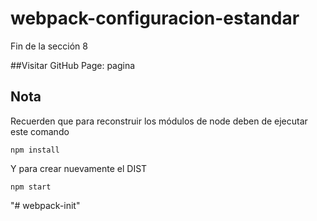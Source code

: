 # webpack-configuracion-estandar
Fin de la sección 8

##Visitar GitHub Page:
pagina

## Nota
Recuerden que para reconstruir los módulos de node deben de ejecutar este comando

```
npm install
```

Y para crear nuevamente el DIST

```
npm start
```
"# webpack-init" 

